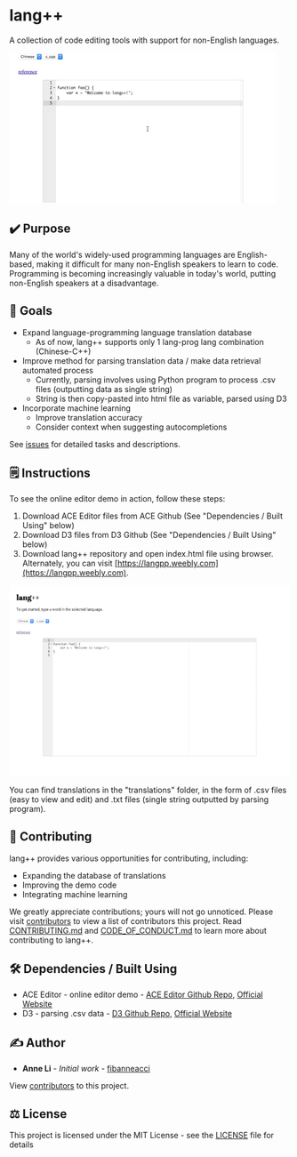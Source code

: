 # lang++
A collection of code editing tools with support for non-English languages.

![](assets/demo.gif)

## ✔️ Purpose

Many of the world's widely-used programming languages are English-based, making it difficult for many non-English speakers to learn to code. Programming is becoming increasingly valuable in today's world, putting non-English speakers at a disadvantage.

## 🥅 Goals

 * Expand language-programming language translation database
   * As of now, lang++ supports only 1 lang-prog lang combination (Chinese-C++)
 * Improve method for parsing translation data / make data retrieval automated process
   * Currently, parsing involves using Python program to process .csv files (outputting data as single string)
   * String is then copy-pasted into html file as variable, parsed using D3
 * Incorporate machine learning
    * Improve translation accuracy
    * Consider context when suggesting autocompletions
    
See [issues](https://github.com/fibanneacci/langplusplus/issues) for detailed tasks and descriptions.

## 🗒️ Instructions

To see the online editor demo in action, follow these steps:
1. Download ACE Editor files from ACE Github (See "Dependencies / Built Using" below)
2. Download D3 files from D3 Github (See "Dependencies / Built Using" below)
3. Download lang++ repository and open index.html file using browser.
Alternately, you can visit [https://langpp.weebly.com](https://langpp.weebly.com).

![](assets/demo_html.png)

You can find translations in the "translations" folder, in the form of .csv files (easy to view and edit) and .txt files (single string outputted by parsing program).
    
## 👥 Contributing

lang++ provides various opportunities for contributing, including:

 * Expanding the database of translations
 * Improving the demo code
 * Integrating machine learning

We greatly appreciate contributions; yours will not go unnoticed. Please visit [contributors](https://github.com/fibanneacci/langplusplus/contributors) to view a list of contributors this project. Read [CONTRIBUTING.md](https://github.com/fibanneacci/langplusplus/blob/master/.github/CONTRIBUTING.md) and [CODE_OF_CONDUCT.md](https://github.com/fibanneacci/langplusplus/blob/master/CODE_OF_CONDUCT.md) to learn more about contributing to lang++.

## 🛠️ Dependencies / Built Using
* ACE Editor - online editor demo - [ACE Editor Github Repo](https://github.com/ajaxorg/ace), [Official Website](https://ace.c9.io)
* D3 - parsing .csv data - [D3 Github Repo](https://github.com/d3/d3), [Official Website](https://d3js.org)

## ✍️ Author
* **Anne Li** - *Initial work* - [fibanneacci](https://github.com/fibanneacci)

View [contributors](https://github.com/fibanneacci/langplusplus/contributors) to this project.

## ⚖️ License
This project is licensed under the MIT License - see the [LICENSE](https://github.com/fibanneacci/langplusplus/blob/master/LICENSE) file for details
